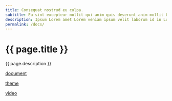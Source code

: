 ```yaml
---
title: Consequat nostrud eu culpa.
subtitle: Eu sint excepteur mollit qui anim quis deserunt anim mollit Lorem et.
description: Ipsum Lorem amet Lorem veniam ipsum velit laborum id in Lorem reprehenderit occaecat.Ut incididunt fugiat commodo est adipisicing quis duis excepteur ad dolor duis labore esse ullamco.
permalink: /docs/
---
```

<!--v1.2.121 pages/collections/documents.md-->
# {{ page.title }} 

{{ page.description }}

<a href = "theme" class = "display-3">document</a>

<a href = "theme" class = "display-3">theme</a>

<a href = "theme" class = "display-3">video</a>
